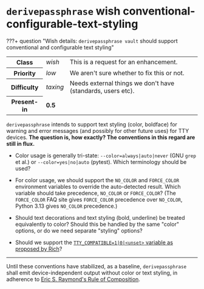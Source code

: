 # `derivepassphrase` wish conventional-configurable-text-styling

???+ question "Wish details: `derivepassphrase vault` should support conventional and configurable text styling"
    <table id="bug-summary" markdown>
        <tr><th scope=col>Class<td><i>wish</i><td>This is a request for an enhancement.
        <tr><th scope=col>Priority<td><i>low</i><td>We aren&apos;t sure whether to fix this or not.
        <tr><th scope=col>Difficulty<td><i>taxing</i><td>Needs external things we don't have (standards, users etc).
        <tr><th scope=col>Present-in<td colspan=2><b>0.5</b>
    </table>

`derivepassphrase` intends to support text styling (color, boldface) for warning and error messages (and possibly for other future uses) for TTY devices.
**The question is, how exactly?
The conventions in this regard are still in flux.**

  * Color usage is generally tri-state: `--color=always|auto|never` (GNU `grep` et al.) or `--color=yes|no|auto` (pytest).
    Which terminology should be used?

  * For color usage, we should support the `NO_COLOR` and `FORCE_COLOR` environment variables to override the auto-detected result.
    Which variable should take precedence, `NO_COLOR` or `FORCE_COLOR`?
    (The `FORCE_COLOR` FAQ site gives `FORCE_COLOR` precedence over `NO_COLOR`, Python 3.13 gives `NO_COLOR` precedence.)

  * Should text decorations and text styling (bold, underline) be treated equivalently to color?
    Should this be handled by the same "color" options, or do we need separate "styling" options?

  * Should we support the [`TTY_COMPATIBLE=1|0|<unset>` variable as proposed by Rich](https://github.com/Textualize/rich/issues/2924#issuecomment-2757673602)?

* * *

Until these conventions have stabilized, as a baseline, `derivepassphrase` shall emit device-independent output without color or text styling, in adherence to [Eric S. Raymond's Rule of Composition](http://www.catb.org/~esr/writings/taoup/html/ch01s06.html#id2877684).
